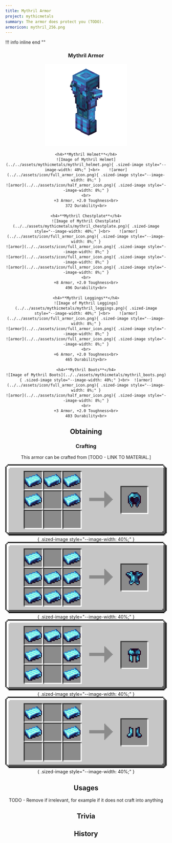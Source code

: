 ```yaml
---
title: Mythril Armor
project: mythicmetals
summary: The armor does protect you (TODO).
armoricon: mythril_256.png
---
```


!!! info inline end ""
    <center class=tooltip>
    <h3>**Mythril Armor**</h3>
    ![WRITE ALT TEXT HERE](../../assets/armor-models/256/mythril_256.png)<br>

	<h4>**Mythril Helmet**</h4>
	![Image of Mythril Helmet](../../assets/mythicmetals/mythril_helmet.png){ .sized-image style="--image-width: 40%;" }<br>	![armor](../../assets/icon/full_armor_icon.png){ .sized-image style="--image-width: 8%;" }
	![armor](../../assets/icon/half_armor_icon.png){ .sized-image style="--image-width: 8%;" }
	<br>
	+3 Armor, +2.0 Toughness<br>
	372 Durability<br>

	<h4>**Mythril Chestplate**</h4>
	![Image of Mythril Chestplate](../../assets/mythicmetals/mythril_chestplate.png){ .sized-image style="--image-width: 40%;" }<br>	![armor](../../assets/icon/full_armor_icon.png){ .sized-image style="--image-width: 8%;" }
	![armor](../../assets/icon/full_armor_icon.png){ .sized-image style="--image-width: 8%;" }
	![armor](../../assets/icon/full_armor_icon.png){ .sized-image style="--image-width: 8%;" }
	![armor](../../assets/icon/full_armor_icon.png){ .sized-image style="--image-width: 8%;" }
	<br>
	+8 Armor, +2.0 Toughness<br>
	496 Durability<br>

	<h4>**Mythril Leggings**</h4>
	![Image of Mythril Leggings](../../assets/mythicmetals/mythril_leggings.png){ .sized-image style="--image-width: 40%;" }<br>	![armor](../../assets/icon/full_armor_icon.png){ .sized-image style="--image-width: 8%;" }
	![armor](../../assets/icon/full_armor_icon.png){ .sized-image style="--image-width: 8%;" }
	![armor](../../assets/icon/full_armor_icon.png){ .sized-image style="--image-width: 8%;" }
	<br>
	+6 Armor, +2.0 Toughness<br>
	465 Durability<br>

	<h4>**Mythril Boots**</h4>
	![Image of Mythril Boots](../../assets/mythicmetals/mythril_boots.png){ .sized-image style="--image-width: 40%;" }<br>	![armor](../../assets/icon/full_armor_icon.png){ .sized-image style="--image-width: 8%;" }
	![armor](../../assets/icon/half_armor_icon.png){ .sized-image style="--image-width: 8%;" }
	<br>
	+3 Armor, +2.0 Toughness<br>
	403 Durability<br>


## Obtaining

### Crafting

This armor can be crafted from [TODO - LINK TO MATERIAL.]

![Image of the recipe for Mythril Helmet](../../assets/mythicmetals/recipes/armor/mythril_helmet.png){ .sized-image style="--image-width: 40%;" }
![Image of the recipe for Mythril Chestplate](../../assets/mythicmetals/recipes/armor/mythril_chestplate.png){ .sized-image style="--image-width: 40%;" }
![Image of the recipe for Mythril Leggings](../../assets/mythicmetals/recipes/armor/mythril_leggings.png){ .sized-image style="--image-width: 40%;" }
![Image of the recipe for Mythril Boots](../../assets/mythicmetals/recipes/armor/mythril_boots.png){ .sized-image style="--image-width: 40%;" }

## Usages

TODO - Remove if irrelevant, for example if it does not craft into anything

## Trivia

## History

